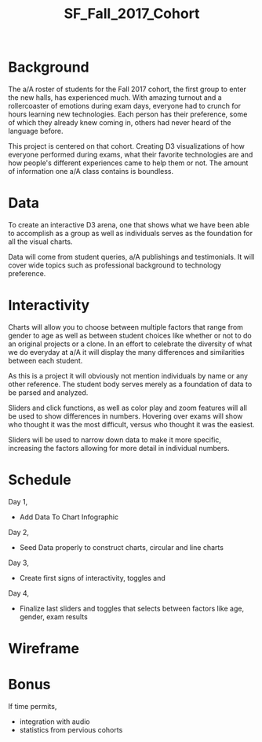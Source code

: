 
<h1 align="center"> SF_Fall_2017_Cohort </h1> <br>

# Background
The a/A roster of students for the Fall 2017 cohort, the first group to enter the new halls, has experienced much. With amazing turnout and a rollercoaster of emotions during exam days, everyone had to crunch for hours learning new technologies. Each person has their preference, some of which they already knew coming in, others had never heard of the language before.

This project is centered on that cohort. Creating D3 visualizations of how everyone performed during exams, what their favorite technologies are and how people's different experiences came to help them or not. The amount of information one a/A class contains is boundless.

# Data

To create an interactive D3 arena, one that shows what we have been able to accomplish as a group as well as individuals serves as the foundation for all the visual charts.

Data will come from student queries, a/A publishings and testimonials. It will cover wide topics such as professional background to technology preference.

# Interactivity

Charts will allow you to choose between multiple factors that range from gender to age as well as between student choices like whether or not to do an original projects or a  clone. In an effort to celebrate the diversity of what we do everyday at a/A it will display the many differences and similarities between each student.

As this is a project it will obviously not mention individuals by name or any other reference. The student body serves merely as a foundation of data to be parsed and analyzed.

Sliders and click functions, as well as color play and zoom features will all be used to show differences in numbers. Hovering over exams will show who thought it was the most difficult, versus who thought it was the easiest.

Sliders will be used to narrow down data to make it more specific, increasing the factors allowing for more detail in individual numbers.

# Schedule

Day 1,
* Add Data To Chart Infographic

Day 2,
* Seed Data properly to construct charts, circular and line charts

Day 3,
* Create first signs of interactivity, toggles and

Day 4,
* Finalize last sliders and toggles that selects between factors like age, gender, exam results

# Wireframe



# Bonus

If time permits,

* integration with audio
* statistics from pervious cohorts
